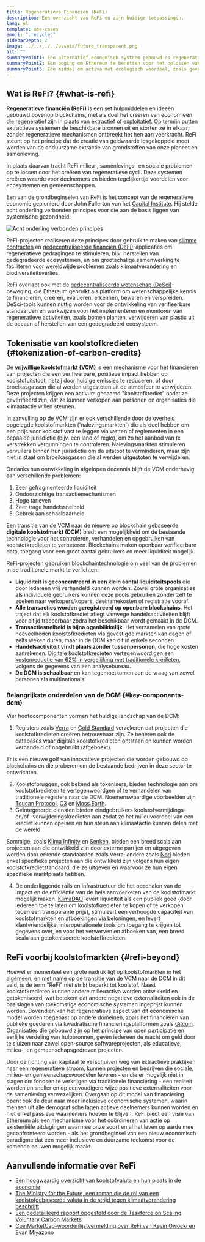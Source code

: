 ```yaml
---
title: Regeneratieve Financiën (ReFi)
description: Een overzicht van ReFi en zijn huidige toepassingen.
lang: nl
template: use-cases
emoji: ":recycle:"
sidebarDepth: 2
image: ../../../../assets/future_transparent.png
alt: ""
summaryPoint1: Een alternatief economisch systeem gebouwd op regeneratieve principes
summaryPoint2: Een poging om Ethereum te benutten voor het oplossen van wereldwijde coördinatiecrisissen zoals de klimaatverandering
summaryPoint3: Een middel om activa met ecologisch voordeel, zoals geverifieerde koolstofkredieten, drastisch op te schalen
---
```


## Wat is ReFi? {#what-is-refi}

**Regeneratieve financiën (ReFi)** is een set hulpmiddelen en ideeën gebouwd bovenop blockchains, met als doel het creëren van economieën die regeneratief zijn in plaats van extractief of exploitatief. Op termijn putten extractieve systemen de beschikbare bronnen uit en storten ze in elkaar; zonder regeneratieve mechanismen ontbreekt het hen aan veerkracht. ReFi steunt op het principe dat de creatie van geldwaarde losgekoppeld moet worden van de onduurzame extractie van grondstoffen van onze planeet en samenleving.

In plaats daarvan tracht ReFi milieu-, samenlevings- en sociale problemen op te lossen door het creëren van regeneratieve cycli. Deze systemen creëren waarde voor deelnemers en bieden tegelijkertijd voordelen voor ecosystemen en gemeenschappen.

Een van de grondbeginselen van ReFi is het concept van de regeneratieve economie gepionierd door John Fullerton van het [Capital Institute](https://capitalinstitute.org). Hij stelde acht onderling verbonden principes voor die aan de basis liggen van systemische gezondheid:

![Acht onderling verbonden principes](../../assets/use-cases/refi-regenerative-economy-diagram.png)

ReFi-projecten realiseren deze principes door gebruik te maken van [slimme contracten](/developers/docs/smart-contracts/) en [gedecentraliseerde financiën (DeFi)](/defi/)-applicaties om regeneratieve gedragingen te stimuleren, bijv. herstellen van gedegradeerde ecosystemen, en om grootschalige samenwerking te faciliteren voor wereldwijde problemen zoals klimaatverandering en biodiversiteitsverlies.

ReFi overlapt ook met de [gedecentraliseerde wetenschap (DeSci)](/desci/)-beweging, die Ethereum gebruikt als platform om wetenschappelijke kennis te financieren, creëren, evalueren, erkennen, bewaren en verspreiden. DeSci-tools kunnen nuttig worden voor de ontwikkeling van verifieerbare standaarden en werkwijzen voor het implementeren en monitoren van regeneratieve activiteiten, zoals bomen planten, verwijderen van plastic uit de oceaan of herstellen van een gedegradeerd ecosysteem.

## Tokenisatie van koolstofkredieten {#tokenization-of-carbon-credits}

De **[vrijwillige koolstofmarkt (VCM)](https://climatefocus.com/so-what-voluntary-carbon-market-exactly/)** is een mechanisme voor het financieren van projecten die een verifieerbare, positieve impact hebben op koolstofuitstoot, hetzij door huidige emissies te reduceren, of door broeikasgassen die al werden uitgestoten uit de atmosfeer te verwijderen. Deze projecten krijgen een activum genaamd "koolstofkrediet" nadat ze geverifieerd zijn, dat ze kunnen verkopen aan personen en organisaties die klimaatactie willen steunen.

In aanvulling op de VCM zijn er ook verschillende door de overheid opgelegde koolstofmarkten ('nalevingsmarkten') die als doel hebben om een prijs voor koolstof vast te leggen via wetten of reglementen in een bepaalde jurisdictie (bijv. een land of regio), om zo het aanbod van te verstrekken vergunningen te controleren. Nalevingsmarkten stimuleren vervuilers binnen hun jurisdictie om de uitstoot te verminderen, maar zijn niet in staat om broeikasgassen die al werden uitgestoten te verwijderen.

Ondanks hun ontwikkeling in afgelopen decennia blijft de VCM onderhevig aan verschillende problemen:

1. Zeer gefragmenteerde liquiditeit
2. Ondoorzichtige transactiemechanismen
3. Hoge tarieven
4. Zeer trage handelssnelheid
5. Gebrek aan schaalbaarheid

Een transitie van de VCM naar de nieuwe op blockchain gebaseerde **digitale koolstofmarkt (DCM)** biedt een mogelijkheid om de bestaande technologie voor het controleren, verhandelen en opgebruiken van koolstofkredieten te verbeteren. Blockchains maken openbaar verifieerbare data, toegang voor een groot aantal gebruikers en meer liquiditeit mogelijk.

ReFi-projecten gebruiken blockchaintechnologie om veel van de problemen in de traditionele markt te verlichten:

- **Liquiditeit is geconcentreerd in een klein aantal liquiditeitspools** die door iedereen vrij verhandeld kunnen worden. Zowel grote organisaties als individuele gebruikers kunnen deze pools gebruiken zonder zelf te zoeken naar verkopers/kopers, deelnamekosten of registratie vooraf.
- **Alle transacties worden geregistreerd op openbare blockchains**. Het traject dat elk koolstofkrediet aflegt vanwege handelsactiviteiten blijft voor altijd traceerbaar zodra het beschikbaar wordt gemaakt in de DCM.
- **Transactiesnelheid is bijna ogenblikkelijk**. Het verzamelen van grote hoeveelheden koolstofkredieten via gevestigde markten kan dagen of zelfs weken duren, maar in de DCM kan dit in enkele seconden.
- **Handelsactiviteit vindt plaats zonder tussenpersonen**, die hoge kosten aanrekenen. Digitale koolstofkredieten vertegenwoordigen een [kostenreductie van 62% in vergelijking met traditionele kredieten](https://www.klimadao.finance/blog/klimadao-analysis-of-the-base-carbon-tonne), volgens de gegevens van een analysebureau.
- **De DCM is schaalbaar** en kan tegemoetkomen aan de vraag van zowel personen als multinationals.

### Belangrijkste onderdelen van de DCM {#key-components-dcm}

Vier hoofdcomponenten vormen het huidige landschap van de DCM:

1. Registers zoals [Verra](https://verra.org/project/vcs-program/registry-system/) en [Gold Standard](https://www.goldstandard.org/) verzekeren dat projecten die koolstofkredieten creëren betrouwbaar zijn. Ze beheren ook de databases waar digitale koolstofkredieten ontstaan en kunnen worden verhandeld of opgebruikt (afgeboekt).

Er is een nieuwe golf van innovatieve projecten die worden gebouwd op blockchains en die proberen om de bestaande bedrijven in deze sector te ontwrichten.

2. Koolstofbruggen, ook bekend als tokenisers, bieden technologie aan om koolstofkredieten te vertegenwoordgen of te verhandelen van traditionele registers naar de DCM. Noemenswaardige voorbeelden zijn [Toucan Protocol](https://toucan.earth/), [C3](https://c3.app/) en [Moss.Earth](https://moss.earth/).
3. Geïntegreerde diensten bieden eindgebruikers koolstofvermijdings- en/of -verwijderingskredieten aan zodat ze het milieuvoordeel van een krediet kunnen opeisen en hun steun aan klimaatactie kunnen delen met de wereld.

Sommige, zoals [Klima Infinity](https://www.klimadao.finance/infinity) en [Senken](https://senken.io/), bieden een breed scala aan projecten aan die ontwikkeld zijn door externe partijen en uitgegeven worden door erkende standaarden zoals Verra; andere zoals [Nori](https://nori.com/) bieden enkel specifieke projecten aan die ontwikkeld zijn volgens hun eigen koolstofkredietstandaard, die ze uitgeven en waarvoor ze hun eigen specifieke marktplaats hebben.

4. De onderliggende rails en infrastructuur die het opschalen van de impact en de efficiëntie van de hele aanvoerketen van de koolstofmarkt mogelijk maken. [KlimaDAO](http://klimadao.finance/) levert liquiditeit als een publiek goed (door iedereen toe te laten om koolstofkredieten te kopen of te verkopen tegen een transparante prijs), stimuleert een verhoogde capaciteit van koolstofmarkten en afboekingen via beloningen, en levert klantvriendelijke, interoperationele tools om toegang te krijgen tot gegevens over, en voor het verwerven en afboeken van, een breed scala aan getokeniseerde koolstofkredieten.

## ReFi voorbij koolstofmarkten {#refi-beyond}

Hoewel er momenteel een grote nadruk ligt op koolstofmarkten in het algemeen, en met name op de transitie van de VCM naar de DCM in dit veld, is de term "ReFi" niet strikt beperkt tot koolstof. Naast koolstofkredieten kunnen andere milieuactiva worden ontwikkeld en getokeniseerd, wat betekent dat andere negatieve externaliteiten ook in de basislagen van toekomstige economische systemen ingeprijst kunnen worden. Bovendien kan het regeneratieve aspect van dit economische model worden toegepast op andere domeinen, zoals het financieren van publieke goederen via kwadratische financieringsplatformen zoals [Gitcoin](https://gitcoin.co/). Organisaties die gebouwd zijn op het principe van open participatie en eerlijke verdeling van hulpbronnen, geven iedereen de macht om geld door te sluizen naar zowel open-source softwareprojecten, als educatieve, milieu-, en gemeenschapsgedreven projecten.

Door de richting van kapitaal te verschuiven weg van extractieve praktijken naar een regeneratieve stroom, kunnen projecten en bedrijven die sociale, milieu- en gemeenschapsvoordelen leveren - en die er mogelijk niet in slagen om fondsen te verkrijgen via traditionele financiering - een realiteit worden en sneller en op eenvoudigere wijze positieve externaliteiten voor de samenleving verwezelijken. Overgaan op dit model van financiering opent ook de deur naar meer inclusieve economische systemen, waarin mensen uit alle demografische lagen actieve deelnemers kunnen worden en niet enkel passieve waarnemers hoeven te blijven. ReFi biedt een visie van Ethereum als een mechanisme voor het coördineren van actie op existentiële uitdagingen waarmee onze soort en al het leven op aarde mee geconfronteerd worden - als het grondbeginsel van een nieuw economisch paradigme dat een meer inclusieve en duurzame toekomst voor de komende eeuwen mogelijk maakt.

## Aanvullende informatie over ReFi

- [Een hoogwaardig overzicht van koolstofvaluta en hun plaats in de economie](https://www.klimadao.finance/blog/the-vision-of-a-carbon-currency)
- [The Ministry for the Future, een roman die de rol van een koolstofgebaseerde valuta in de strijd tegen klimaatverandering beschrijft](https://en.wikipedia.org/wiki/The_Ministry_for_the_Future)
- [Een gedetailleerd rapport opgesteld door de Taskforce on Scaling Voluntary Carbon Markets](https://www.iif.com/Portals/1/Files/TSVCM_Report.pdf)
- [CoinMarketCap-woordenlijstvermelding over ReFi van Kevin Owocki en Evan Miyazono](https://coinmarketcap.com/alexandria/glossary/regenerative-finance-refi)
